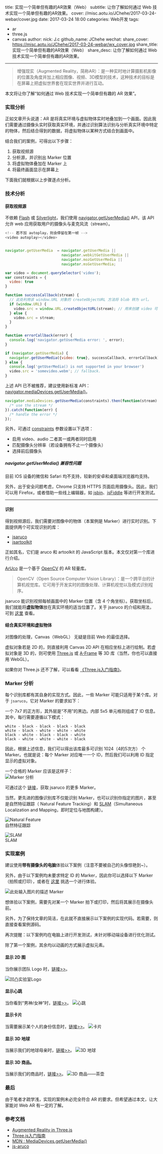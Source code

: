 title: 实现一个简单但有趣的AR效果（Web）
subtitle: 让你了解如何通过 Web 技术实现一个简单但有趣的AR效果。
cover: //misc.aotu.io/JChehe/2017-03-24-webar/cover.jpg
date: 2017-03-24 18:00
categories: Web开发
tags:
  - ar
  - three.js
  - canvas
author:
    nick: J.c
    github_name: JChehe
wechat:
    share_cover: https://misc.aotu.io/JChehe/2017-03-24-webar/wx_cover.jpg
    share_title: 实现一个简单但有趣的AR效果（Web）
    share_desc: 让你了解如何通过 Web 技术实现一个简单但有趣的AR效果。


---

<!-- more -->


> 增强现实（Augmented Reality，简称AR）：是一种实时地计算摄影机影像的位置及角度并加上相应图像、视频、3D模型的技术，这种技术的目标是在屏幕上把虚拟世界套在现实世界并进行互动。

本文将让你了解“如何通过 Web 技术实现一个简单但有趣的 AR 效果”。


### 实现分析

正如文章开头说道：AR 是将真实环境与虚拟物体实时地叠加到一个画面。因此我们需要通过摄像头实时获取真实环境，并通过识别算法识别与分析真实环境中特定的物体，然后结合得到的数据，将虚拟物体以某种方式结合到画面中。
 
结合我们的案例，可得出以下步骤：

 1. 获取视频源
 2. 分析源，并识别出 Marker 位置
 3. 将虚拟物体叠加在 Marker 上
 4. 将最终画面显示在屏幕上
 
下面我们就根据以上步骤逐点分析。

### 技术分析
 
#### 获取视频源
不依赖 [Flash][1] 或 [Silverlight][2]，我们使用 [navigator.getUserMedia()][3] API，该 API 允许 web 应用获取用户的摄像头与麦克风流（stream）。

```js
<!-- 若不加 autoplay，则会停留在第一帧 -->
<video autoplay></video>


navigator.getUserMedia  = navigator.getUserMedia ||
                          navigator.webkitGetUserMedia ||
                          navigator.mozGetUserMedia ||
                          navigator.msGetUserMedia;

var video = document.querySelector('video');
var constraints = {
  video: true
}

function successCallback(stream) {
  // 此处利用该 window.URL 对象的 createObjectURL 方法将 blob 转为 url。
  if (window.URL) {
    video.src = window.URL.createObjectURL(stream); // 用来创建 video 可以播放的 src
  } else {
    video.src = stream;
  }
}

function errorCallback(error) {
  console.log('navigator.getUserMedia error: ', error);
}

if (navigator.getUserMedia) {
  navigator.getUserMedia({video: true}, successCallback, errorCallback);
} else {
  console.log('getUserMedia() is not supported in your browser')
  video.src = 'somevideo.webm'; // fallback.
}
```

上述 API 已不被推荐，建议使用新标准 API：[navigator.mediaDevices.getUserMedia()][4]。
```js
navigator.mediaDevices.getUserMedia(constraints).then(function(stream) {
  /* use the stream */
}).catch(function(err) {
  /* handle the error */
});
```

另外，可通过 [constraints][5] 参数设置以下选项：

 - 启用 video、audio 二者其一或两者同时启用
 - 匹配摄像头分辨率（若设备拥有不止一个摄像头）
 - 选择前后摄像头

##### navigator.getUserMedia() 兼容性问题
目前 IOS 设备的微信和 Safari 均不支持，较新的安卓和桌面端浏览器均支持。

另外，出于安全问题考虑，Chrome 只支持 HTTPS 页面启用摄像头。因此，我们可以用 Firefox，或者借助一些线上编辑器，如 [jsbin][6]、[jsFiddle][7] 等进行开发测试。

----
 
#### 识别
得到视频源后，我们需要对图像中的物体（本案例是 Marker）进行实时识别。下面提供两个可实现识别的库：

 - [jsaruco][8]
 - [jsartoolkit][9]

正如其名，它们是 aruco 和 artoolkit 的 JavaScript 版本。本文仅对第一个库进行介绍。

[ArUco][10] 是一个基于 [OpenCV][11] 的 AR 轻量库。

 > OpenCV（Open Source Computer Vision Library）：是一个跨平台的计算机视觉库。它可用于开发实时的图像处理、计算机视觉以及模式识别程序。

jsaruco 能识别视频每帧画面中的 Marker 位置（含 4 个角坐标）。获取坐标后，我们就能将**虚拟物体**放在真实环境的适当位置了。关于 jsaruco 的介绍和用法，可到 [这里][12] 查看。


#### 结合真实环境和虚拟物体
对图像的处理，Canvas（WebGL） 无疑是目前 Web 的最佳选择。  

虚拟对象若是 2D 的，则直接利用 Canvas 2D API 在相应坐标上进行绘制。若虚拟对象是 3D 的，则可使用 [Three.js][13] 或 [A-Frame][14] 等 3D 库（当然，你也可以直接用 WebGL）。

如果你对 Three.js 还不了解，可以看看 [《Three.js入门指南》][15]。

### Marker 分析
每个识别库都有其自身的实现方式。因此，一些 Marker 可能只适用于某个库。对于 `jsaruco`，它对 Marker 的要求如下：

一个 7x7 的正方形，其外层是“不用”的黑边。内部 5x5 单元格则组成了 ID 信息。其中，每行需要遵循以下模式：

`white - black - black - black - black`   
`white - black - white - white - white`  
`black - white - black - black - white`  
`black - white - white - white - black`

因此，根据上述信息，我们可以得出该库最多可识别 1024（4的5次方） 个 Marker。也就是说：每个 Marker 对应唯一一个 ID，然后我们可以利用 ID 指定显示的虚拟对象。

一个合格的 Marker 应该是这样子：  
![Marker 分析][16]  

可通过这个 [链接][17]，获取 jsaruco 的更多 Marker。

当然，更先进的图像识别库不仅能识别 Marker，也可以识别你指定的图片，甚至是自然特征跟踪（ Natural Feature Tracking）和 [SLAM][18]（Simultaneous Localization and Mapping，即时定位与地图构建）。

![Natural Feature][19]  
自然特征跟踪

![SLAM][20]  
SLAM

### 实现案例
建议使用**带有摄像头的电脑**体验以下案例（注意不要被自己的头像惊艳到~）。

另外，由于以下案例均未要求特定 ID 的 Marker，因此你可以选择以下 Marker（拍照或打印），或者在 [这里][21] 挑选一个进行体验。

![此处输入图片的描述][22]
Marker 

想体验以下案例，需要先对某一个 Marker 拍下或打印，然后将其展示在摄像头前。

另外，为了保持文章的简洁，在此就不直接展示以下案例的实现代码。若需要，则直接查看案例源码。

再次提醒：以下案例均在电脑上进行开发测试，未针对移动端设备进行优化测试。



除了第一个案例，其余均以动画的方式展示虚拟元素。

#### 显示 2D 图
当你展示团队 Logo 时，[链接>>][23]。

![凹凸实验室Logo][24]


#### 显示心跳
当你看到“男神/女神”时，[链接>>][25]。
![心跳][26]


#### 显示卡片
当需要展示某个人的身份信息时，[链接>>][27]。
![卡片][28]


#### 显示 3D 地球
当展示我们的地球母亲时，[链接>>][29]。
![3D 地球][30]


#### 显示 3D 商品。
当展示我们的商品时，[链接>>][31]。
![3D 商品——茶壶][32]

### 最后

由于笔者才疏学浅，实现的案例未必完全符合 AR 的要求。但希望通过本文，让大家能对 Web AR 有一定的了解。

### 参考文档

 - [Augmented Reality in Three.js][33]
 - [Three.js入门指南][34]
 - [MDN : MediaDevices.getUserMedia()][35]
 - [js-aruco][36]


  [1]: http://www.kevinmusselman.com/2009/02/access-webcam-with-flash/
  [2]: http://www.silverlightshow.net/items/Capturing-the-Webcam-in-Silverlight-4.aspx
  [3]: https://developer.mozilla.org/en-US/docs/Web/API/Navigator/getUserMedia
  [4]: https://developer.mozilla.org/en-US/docs/Web/API/MediaDevices/getUserMedia
  [5]: https://developer.mozilla.org/en-US/docs/Web/API/MediaDevices/getUserMedia
  [6]: https://jsbin.com/
  [7]: https://jsfiddle.net/
  [8]: https://github.com/jcmellado/js-aruco
  [9]: https://github.com/artoolkit/jsartoolkit5
  [10]: https://www.uco.es/investiga/grupos/ava/node/26
  [11]: https://zh.wikipedia.org/wiki/OpenCV
  [12]: https://github.com/jcmellado/js-aruco
  [13]: https://threejs.org/
  [14]: https://aframe.io/
  [15]: http://www.ituring.com.cn/minibook/792
  [16]: https://misc.aotu.io/JChehe/2017-03-24-webar/marker.png
  [17]: http://bhollis.github.io/aruco-marker/demos/angular.html
  [18]: https://zh.wikipedia.org/wiki/%E5%8D%B3%E6%97%B6%E5%AE%9A%E4%BD%8D%E4%B8%8E%E5%9C%B0%E5%9B%BE%E6%9E%84%E5%BB%BA
  [19]: https://misc.aotu.io/JChehe/2017-03-24-webar/naturalFeature.jpg
  [20]: https://misc.aotu.io/JChehe/2017-03-24-webar/slam.jpg
  [21]: http://bhollis.github.io/aruco-marker/demos/angular.html
  [22]: https://misc.aotu.io/JChehe/2017-03-24-webar/user_marker.png
  [23]: https://jdc.jd.com/lab/ar/blog_2d/
  [24]: https://misc.aotu.io/JChehe/2017-03-24-webar/2d_demo.jpg
  [25]: https://jdc.jd.com/lab/ar/blog_heart/
  [26]: https://misc.aotu.io/JChehe/2017-03-24-webar/heart_demo.jpg
  [27]: https://jdc.jd.com/lab/ar/blog_idcard/
  [28]: https://misc.aotu.io/JChehe/2017-03-24-webar/idcard_demo.jpg
  [29]: https://jdc.jd.com/lab/ar/blog_earth/
  [30]: https://misc.aotu.io/JChehe/2017-03-24-webar/earth_demo.jpg
  [31]: https://jdc.jd.com/lab/ar/blog_goods/
  [32]: https://misc.aotu.io/JChehe/2017-03-24-webar/goods_demo.jpg
  [33]: http://jeromeetienne.github.io/slides/augmentedrealitywiththreejs/
  [34]: http://www.ituring.com.cn/book/1272
  [35]: https://developer.mozilla.org/en-US/docs/Web/API/MediaDevices/getUserMedia
  [36]: https://github.com/jcmellado/js-aruco